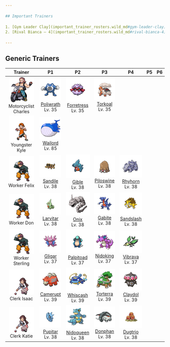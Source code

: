 ```yaml
---

## Important Trainers

1. [Gym Leader Clay](important_trainer_rosters.wild_md#gym-leader-clay)
2. [Rival Bianca – 4](important_trainer_rosters.wild_md#rival-bianca-4)

---
```


## Generic Trainers</h3>

| Trainer | P1 | P2 | P3 | P4 | P5 | P6 |
|:-------:|:--:|:--:|:--:|:--:|:--:|:--:|
| ![Motorcyclist Charles](../../assets/trainers/motorcyclist.png)<br>Motorcyclist Charles | ![Poliwrath](../../assets/sprites/poliwrath/front.png)<br>[Poliwrath](../../pokemon/poliwrath.wild_md/)<br>Lv. 35 | ![Forretress](../../assets/sprites/forretress/front.png)<br>[Forretress](../../pokemon/forretress.wild_md/)<br>Lv. 35 | ![Torkoal](../../assets/sprites/torkoal/front.png)<br>[Torkoal](../../pokemon/torkoal.wild_md/)<br>Lv. 35 |
| ![Youngster Kyle](../../assets/trainers/youngster.png)<br>Youngster Kyle | ![Wailord](../../assets/sprites/wailord/front.png)<br>[Wailord](../../pokemon/wailord.wild_md/)<br>Lv. 85 |
| ![Worker Felix](../../assets/trainers/worker.png)<br>Worker Felix | ![Sandile](../../assets/sprites/sandile/front.png)<br>[Sandile](../../pokemon/sandile.wild_md/)<br>Lv. 38 | ![Gible](../../assets/sprites/gible/front.png)<br>[Gible](../../pokemon/gible.wild_md/)<br>Lv. 38 | ![Piloswine](../../assets/sprites/piloswine/front.png)<br>[Piloswine](../../pokemon/piloswine.wild_md/)<br>Lv. 38 | ![Rhyhorn](../../assets/sprites/rhyhorn/front.png)<br>[Rhyhorn](../../pokemon/rhyhorn.wild_md/)<br>Lv. 38 |
| ![Worker Don](../../assets/trainers/worker.png)<br>Worker Don | ![Larvitar](../../assets/sprites/larvitar/front.png)<br>[Larvitar](../../pokemon/larvitar.wild_md/)<br>Lv. 38 | ![Onix](../../assets/sprites/onix/front.png)<br>[Onix](../../pokemon/onix.wild_md/)<br>Lv. 38 | ![Gabite](../../assets/sprites/gabite/front.png)<br>[Gabite](../../pokemon/gabite.wild_md/)<br>Lv. 38 | ![Sandslash](../../assets/sprites/sandslash/front.png)<br>[Sandslash](../../pokemon/sandslash.wild_md/)<br>Lv. 38 |
| ![Worker Sterling](../../assets/trainers/worker.png)<br>Worker Sterling | ![Gligar](../../assets/sprites/gligar/front.png)<br>[Gligar](../../pokemon/gligar.wild_md/)<br>Lv. 37 | ![Palpitoad](../../assets/sprites/palpitoad/front.png)<br>[Palpitoad](../../pokemon/palpitoad.wild_md/)<br>Lv. 37 | ![Nidoking](../../assets/sprites/nidoking/front.png)<br>[Nidoking](../../pokemon/nidoking.wild_md/)<br>Lv. 37 | ![Vibrava](../../assets/sprites/vibrava/front.png)<br>[Vibrava](../../pokemon/vibrava.wild_md/)<br>Lv. 37 |
| ![Clerk Isaac](../../assets/trainers/clerk.png)<br>Clerk Isaac | ![Camerupt](../../assets/sprites/camerupt/front.png)<br>[Camerupt](../../pokemon/camerupt.wild_md/)<br>Lv. 39 | ![Whiscash](../../assets/sprites/whiscash/front.png)<br>[Whiscash](../../pokemon/whiscash.wild_md/)<br>Lv. 39 | ![Torterra](../../assets/sprites/torterra/front.png)<br>[Torterra](../../pokemon/torterra.wild_md/)<br>Lv. 39 | ![Claydol](../../assets/sprites/claydol/front.png)<br>[Claydol](../../pokemon/claydol.wild_md/)<br>Lv. 39 |
| ![Clerk Katie](../../assets/trainers/clerk.png)<br>Clerk Katie | ![Pupitar](../../assets/sprites/pupitar/front.png)<br>[Pupitar](../../pokemon/pupitar.wild_md/)<br>Lv. 38 | ![Nidoqueen](../../assets/sprites/nidoqueen/front.png)<br>[Nidoqueen](../../pokemon/nidoqueen.wild_md/)<br>Lv. 38 | ![Donphan](../../assets/sprites/donphan/front.png)<br>[Donphan](../../pokemon/donphan.wild_md/)<br>Lv. 38 | ![Dugtrio](../../assets/sprites/dugtrio/front.png)<br>[Dugtrio](../../pokemon/dugtrio.wild_md/)<br>Lv. 38 |

